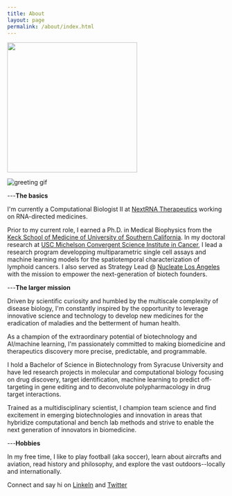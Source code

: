 ```yaml
---
title: About
layout: page
permalink: /about/index.html
---
```

<img src="{{ site.url }}/{{ site.picture }}" style="width:300px;"/>

![greeting gif](https://github.com/alansmathew/alansmathew/raw/master/lang.gif)

---**The basics**

I'm currently a Computational Biologist II at [NextRNA Therapeutics](nextrnatx.com) working on RNA-directed medicines.

Prior to my current role, I earned a Ph.D. in Medical Biophysics from the [Keck School of Medicine of University of Southern California](https://keck.usc.edu/). In my doctoral research at [USC Michelson Convergent Science Institute in Cancer](https://kuhn.usc.edu/), I lead a research program developping multiparametric single cell assays and machine learning models for the spatiotemporal characterization of lymphoid cancers.
I also served as Strategy Lead @ [Nucleate Los Angeles](https://www.nucleate.xyz/locations/los-angeles-ca/) with the mission to empower the next-generation of biotech founders.

---**The larger mission**

Driven by scientific curiosity and humbled by the multiscale complexity of disease biology, I'm constantly inspired by the opportunity to leverage innovative science and technology to develop new medicines for the eradication of maladies and the betterment of human health.

As a champion of the extraordinary potential of biotechnology and AI/machine learning, I'm passionately committed to making biomedicine and therapeutics discovery more precise, predictable, and programmable.

I hold a Bachelor of Science in Biotechnology from Syracuse University and have led research projects in molecular and computational biology focusing on drug discovery, target identification, machine learning to predict off-targeting in gene editing and to deconvolute polypharmacology in drug target interactions.

Trained as a multidisciplinary scientist, I champion team science and find excitement in emerging biotechnologies and innovation in areas that hybridize computational and bench lab methods and strive to enable the next generation of innovators in biomedicine.

<!---  in the biopharmaceutical industry developing machine learning models to predict (1) [off-targeting in gene silencing/editing](https://en.calameo.com/read/0041626681a7296f0e0a8) and (2) [drug-target interactions](https://www.ncbi.nlm.nih.gov/pmc/articles/PMC5166585/).-->

---**Hobbies**

In my free time, I like to play football (aka soccer), learn about aircrafts and aviation, read history and philosophy, and explore the vast outdoors--locally and internationally.

Connect and say hi on [LinkeIn](https://www.linkedin.com/in/ndacayisaba/) and [Twitter](https://twitter.com/libertatemn?lang=en)
